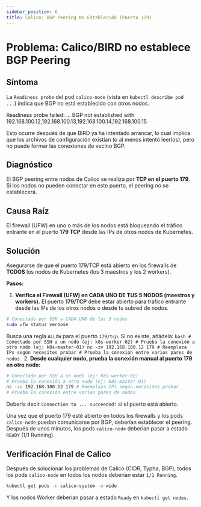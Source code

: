 ```yaml
---
sidebar_position: 6
title: Calico: BGP Peering No Establecido (Puerto 179)
---
```


# Problema: Calico/BIRD no establece BGP Peering

## Síntoma

La `Readiness probe` del pod `calico-node` (vista en `kubectl describe pod ...`) indica que BGP no está establecido con otros nodos.

Readiness probe failed: ... BGP not established with 192.168.100.12,192.168.100.13,192.168.100.14,192.168.100.15

Esto ocurre después de que BIRD ya ha intentado arrancar, lo cual implica que los archivos de configuración existían (o al menos intentó leerlos), pero no puede formar las conexiones de vecino BGP.

## Diagnóstico
El BGP peering entre nodos de Calico se realiza por **TCP en el puerto 179**. Si los nodos no pueden conectar en este puerto, el peering no se establecerá.

## Causa Raíz

El firewall (UFW) en uno o más de los nodos está bloqueando el tráfico entrante en el puerto **179 TCP** desde las IPs de otros nodos de Kubernetes.

## Solución

Asegurarse de que el puerto 179/TCP está abierto en los firewalls de **TODOS** los nodos de Kubernetes (los 3 maestros y los 2 workers).

**Pasos:**

1.  **Verifica el Firewall (UFW) en CADA UNO DE TUS 5 NODOS (maestros y workers).** El puerto **179/TCP** debe estar abierto para tráfico entrante desde las IPs de los otros nodos o desde tu subred de nodos.
```bash
# Conectado por SSH a CADA UNO de los 5 nodos
sudo ufw status verbose
```
Busca una regla `ALLOW` para el puerto `179/tcp`. Si no existe, añádela:
    ```bash
    # Conectado por SSH a un nodo (ej: k8s-worker-02)
    # Prueba la conexión a otro nodo (ej: k8s-master-01)
    nc -zv 192.168.100.12 179 # Reemplaza IPs según necesites probar
    # Prueba la conexión entre varios pares de nodos
    ```
2.  **Desde cualquier nodo, prueba la conexión manual al puerto 179 en otro nodo:**
```bash
# Conectado por SSH a un nodo (ej: k8s-worker-02)
# Prueba la conexión a otro nodo (ej: k8s-master-01)
nc -zv 192.168.100.12 179 # Reemplaza IPs según necesites probar
# Prueba la conexión entre varios pares de nodos
```
Debería decir `Connection to ... succeeded!` si el puerto está abierto.

Una vez que el puerto 179 esté abierto en todos los firewalls y los pods `calico-node` puedan comunicarse por BGP, deberían establecer el peering. Después de unos minutos, los pods `calico-node` deberían pasar a estado `READY` (1/1 Running).

## Verificación Final de Calico

Después de solucionar los problemas de Calico (CIDR, Typha, BGP), todos los pods `calico-node` en todos los nodos deberían estar `1/1 Running`.

```bash
kubectl get pods -n calico-system -o wide
```
Y los nodos Worker deberían pasar a estado `Ready` en `kubectl get nodes`.